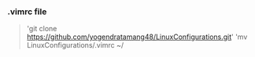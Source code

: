 ### .vimrc file ### 
>'git clone https://github.com/yogendratamang48/LinuxConfigurations.git'
>'mv LinuxConfigurations/.vimrc ~/
